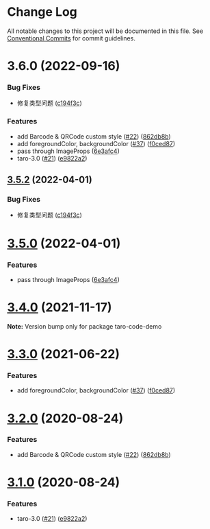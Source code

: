 # Change Log

All notable changes to this project will be documented in this file.
See [Conventional Commits](https://conventionalcommits.org) for commit guidelines.

# 3.6.0 (2022-09-16)


### Bug Fixes

* 修复类型问题 ([c194f3c](https://github.com/molunhui/taro-code/commit/c194f3c69ff749dc3276f986fdb25ec21d73fea8))


### Features

* add Barcode & QRCode custom style ([#22](https://github.com/molunhui/taro-code/issues/22)) ([862db8b](https://github.com/molunhui/taro-code/commit/862db8b201538ff9972156b3e0f21e5db72d97a3))
* add foregroundColor, backgroundColor ([#37](https://github.com/molunhui/taro-code/issues/37)) ([f0ced87](https://github.com/molunhui/taro-code/commit/f0ced8728181c298cc44fec110d388666a1b3092))
* pass through ImageProps ([6e3afc4](https://github.com/molunhui/taro-code/commit/6e3afc4d0aebf1c0c15fdf751131635649b143b4))
* taro-3.0 ([#21](https://github.com/molunhui/taro-code/issues/21)) ([e9822a2](https://github.com/molunhui/taro-code/commit/e9822a26a0dd3d940753b6d12b91193a252f3f0a))





## [3.5.2](https://github.com/Miaonster/taro-code/compare/v3.5.0...v3.5.2) (2022-04-01)


### Bug Fixes

* 修复类型问题 ([c194f3c](https://github.com/Miaonster/taro-code/commit/c194f3c69ff749dc3276f986fdb25ec21d73fea8))





# [3.5.0](https://github.com/Miaonster/taro-code/compare/v3.4.0...v3.5.0) (2022-04-01)


### Features

* pass through ImageProps ([6e3afc4](https://github.com/Miaonster/taro-code/commit/6e3afc4d0aebf1c0c15fdf751131635649b143b4))





# [3.4.0](https://github.com/Miaonster/taro-code/compare/v3.3.0...v3.4.0) (2021-11-17)

**Note:** Version bump only for package taro-code-demo





# [3.3.0](https://github.com/Miaonster/taro-code/compare/v3.2.0...v3.3.0) (2021-06-22)


### Features

* add foregroundColor, backgroundColor ([#37](https://github.com/Miaonster/taro-code/issues/37)) ([f0ced87](https://github.com/Miaonster/taro-code/commit/f0ced8728181c298cc44fec110d388666a1b3092))





# [3.2.0](https://github.com/Miaonster/taro-code/compare/v3.1.0...v3.2.0) (2020-08-24)


### Features

* add Barcode & QRCode custom style ([#22](https://github.com/Miaonster/taro-code/issues/22)) ([862db8b](https://github.com/Miaonster/taro-code/commit/862db8b201538ff9972156b3e0f21e5db72d97a3))





# [3.1.0](https://github.com/Miaonster/taro-code/compare/v2.1.0...v3.1.0) (2020-08-24)


### Features

* taro-3.0 ([#21](https://github.com/Miaonster/taro-code/issues/21)) ([e9822a2](https://github.com/Miaonster/taro-code/commit/e9822a26a0dd3d940753b6d12b91193a252f3f0a))
